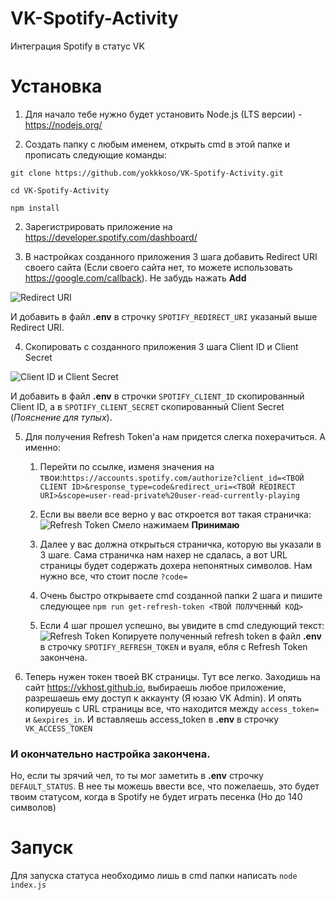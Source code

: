 # VK-Spotify-Activity
Интеграция Spotify в статус VK

# Установка
1. Для начало тебе нужно будет установить Node.js (LTS версии) - https://nodejs.org/


2. Создать папку с любым именем, открыть cmd в этой папке и прописать следующие команды:

`git clone https://github.com/yokkkoso/VK-Spotify-Activity.git`

`cd VK-Spotify-Activity`

`npm install`

2. Зарегистрировать приложение на https://developer.spotify.com/dashboard/
   

3. В настройках созданного приложения 3 шага добавить Redirect URI своего сайта (Если своего сайта нет, то можете использовать https://google.com/callback). Не забудь нажать **Add**

![Redirect URI](https://sun9-14.userapi.com/impg/zkTtLoG34lbtHCIcz19FbO-9x4PhUo11gj_vPw/tbs2BqoEmCA.jpg?size=1918x979&quality=96&proxy=1&sign=b1d6262b8e41684fb7aa68e12d4e1332&type=album)

И добавить в файл **.env** в строчку `SPOTIFY_REDIRECT_URI` указаный выше Redirect URI.

4. Скопировать с созданного приложения 3 шага Client ID и Client Secret

![Client ID и Client Secret](https://sun9-24.userapi.com/impg/9ieDXq8SzaXMVV2mQ5_DxvczfEBNarv71mSwgQ/W5o7wto4pQ4.jpg?size=1918x979&quality=96&proxy=1&sign=230a35f52c57a0f82c9a8051bee021eb&type=album)

И добавить в файл **.env** в строчки `SPOTIFY_CLIENT_ID` скопированный Client ID, а в `SPOTIFY_CLIENT_SECRET` скопированный Client Secret (*Пояснение для тупых*).

5. Для получения Refresh Token'а нам придется слегка похерачиться. А именно:
    1. Перейти по ссылке, изменя значения на твои:`https://accounts.spotify.com/authorize?client_id=<ТВОЙ CLIENT ID>&response_type=code&redirect_uri=<ТВОЙ REDIRECT URI>&scope=user-read-private%20user-read-currently-playing`
    2. Если вы ввели все верно у вас откроется вот такая страничка:
    ![Refresh Token ](https://sun9-56.userapi.com/impg/YeTrzqCRaTTJVRRu3uwDhF8v-n4xCmg6nrx5Jw/HP9CgiIgjBw.jpg?size=1918x979&quality=96&proxy=1&sign=9d4eb0996013dc14e049f48057214363&type=album)
       Смело нажимаем **Принимаю**
       
    3. Далее у вас должна открыться страничка, которую вы указали в 3 шаге. Сама страничка нам нахер не сдалась, а вот URL страницы будет содержать дохера непонятных символов. Нам нужно все, что стоит после `?code=`
    4. Очень быстро открываете cmd созданной папки 2 шага и пишите следующее `npm run get-refresh-token <ТВОЙ ПОЛУЧЕННЫЙ КОД>`
    5. Если 4 шаг прошел успешно, вы увидите в cmd следующий текст:
    ![Refresh Token](https://sun9-4.userapi.com/impg/KEQwuWeZvDEPGxnamsWa2-HdFcSfDx4lqfTS8w/elaM0yBkoGg.jpg?size=1159x124&quality=96&proxy=1&sign=42355920320008451220218b2ec1e740&type=album)
    Копируете полученный refresh token в файл **.env** в строчку `SPOTIFY_REFRESH_TOKEN` и вуаля, ебля с Refresh Token закончена.


6. Теперь нужен токен твоей ВК страницы. Тут все легко. Заходишь на сайт https://vkhost.github.io, выбираешь любое приложение, разрешаешь ему доступ к аккаунту (Я юзаю VK Admin). И опять копируешь с URL страницы все, что находится между `access_token=` и `&expires_in`. И вставляешь access_token в **.env** в строчку `VK_ACCESS_TOKEN`

### И окончательно настройка закончена.
Но, если ты зрячий чел, то ты мог заметить в **.env** строчку `DEFAULT_STATUS`. В нее ты можешь ввести все, что пожелаешь, это будет твоим статусом, когда в Spotify не будет играть песенка (Но до 140 символов)

# Запуск
Для запуска статуса необходимо лишь в cmd папки написать `node index.js`
